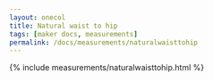 ```yaml
---
layout: onecol
title: Natural waist to hip
tags: [maker docs, measurements]
permalink: /docs/measurements/naturalwaisttohip
---
```

{% include measurements/naturalwaisttohip.html %}
